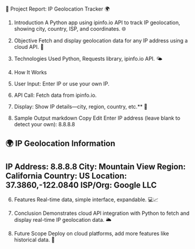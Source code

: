 📜 Project Report: IP Geolocation Tracker 🌍
1. Introduction
A Python app using ipinfo.io API to track IP geolocation, showing city, country, ISP, and coordinates. 🌐

2. Objective
Fetch and display geolocation data for any IP address using a cloud API. 🔄

3. Technologies Used
Python, Requests library, ipinfo.io API. 🌤️

4. How It Works
1. User Input: Enter IP or use your own IP.
2. API Call: Fetch data from ipinfo.io.
3. Display: Show IP details—city, region, country, etc.** 📍

5. Sample Output
markdown
Copy
Edit
Enter IP address (leave blank to detect your own): 8.8.8.8

🌍 IP Geolocation Information
-----------------------------------
IP Address: 8.8.8.8
City: Mountain View
Region: California
Country: US
Location: 37.3860,-122.0840
ISP/Org: Google LLC
-----------------------------------
6. Features
Real-time data, simple interface, expandable. 💻📈

7. Conclusion
Demonstrates cloud API integration with Python to fetch and display real-time IP geolocation data. 🌥️

8. Future Scope
Deploy on cloud platforms, add more features like historical data. 🚀
